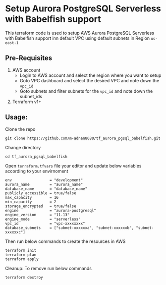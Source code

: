 # Setup Aurora PostgreSQL Serverless with Babelfish support
This terraform code is used to setup AWS Aurora PostgreSQL Serverless with Babelfish support inn default VPC using default subnets in Region `us-east-1`

## Pre-Requisites
1. AWS account
   - Login to AWS account and select the region where you want to setup
   - Goto VPC dashboard and select the desired VPC and note down the `vpc_id`
   - Goto subnets and filter subnets for the `vpc_id` and note down the subnet_ids
2. Terraform v1+


## Usage:
Clone the repo
```
git clone https://github.com/m-adnan8080/tf_aurora_pgsql_babelfish.git
```

Change directory
```
cd tf_aurora_pgsql_babelfish
```

Open `terraform.tfvars` file your editor and update below variables according to your envirnoment
```
env                 = "development"
aurora_name         = "aurora_name"
database_name       = "database_name"
publicly_accessible = true/false
max_capacity        = 16
min_capacity        = 2
storage_encrypted   = true/false
engine              = "aurora-postgresql"
engine_version      = "11.13"
engine_mode         = "serverless"
vpc_id              = "vpc-xxxxxxxx"
database_subnets    = ["subnet-xxxxxxa", "subnet-xxxxxxb", "subnet-xxxxxxc"]
```

Then run below commands to create the resources in AWS
```
terraform init
terraform plan
terraform apply
```

Cleanup: To remove run below commands
```
terraform destroy
```